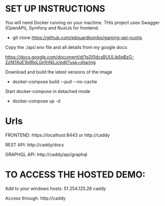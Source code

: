 # SET UP INSTRUCTIONS

You will need Docker running on your machine.
THis project uses Swagger (OpenAPi), Symfony and NuxtJs for frontend.

- git clone https://github.com/edouardkombo/gaming-api-nuxtjs

Copy the ./api/.env file and all details from my google docs:

https://docs.google.com/document/d/1g2Il1dcsBUULjk6qBzG-2zf41XoE1blIRoLGn1nNiLo/edit?usp=sharing

Download and build the latest versions of the image
- docker-compose build --pull --no-cache

Start docker-compose in detached mode
- docker-compose up -d 

# Urls
FRONTEND: https://localhost:8443 or http://caddy

REST API: http://caddy/docs

GRAPHQL API: http://caddy/api/graphql

# TO ACCESS THE HOSTED DEMO:

Add to your windows hosts: 51.254.125.26 caddy

Access through: http://caddy


